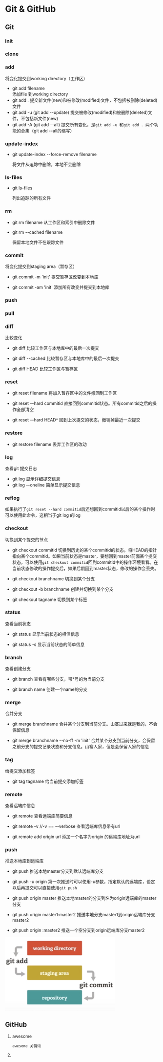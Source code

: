 # Git & GitHub


## Git

### init
### clone
### add
将变化提交到working directory（工作区）

- git  add filename 	
  添加file 到working directory
- git add . 
  提交新文件(new)和被修改(modified)文件，不包括被删除(deleted)文件
- git add -u   (git add --update)
  提交被修改(modified)和被删除(deleted)文件，不包括新文件(new)
- git add -A  (git add --all)
  提交所有变化，是`git add -u `和`git add . `两个功能的合集（git add --all的缩写）

### update-index

- git update-index --force-remove filename

  将文件从追踪中删除，本地不会删除

### ls-files

- git ls-files 

  列出追踪的所有文件

### rm

- git rm filename
  从工作区和索引中删除文件
  
- git rm --cached filename 
  
  保留本地文件不在跟踪文件

### commit
将变化提交到staging area（暂存区）

- git commit -m 'init' 
  提交暂存区改变到本地库
  
- git commit -am 'init'
  添加所有改变并提交到本地库

### push
### pull
### diff
比较变化

- git diff 
  比较工作区与本地库中的最后一次提交

- git diff --cached
  比较暂存区与本地库中的最后一次提交

- git diff HEAD
  比较工作区与暂存区
### reset
- git reset filename
  将加入暂存区中的文件撤回到工作区
  
- git reset --hard commitid
  直接回到commitid状态。所有commitid之后的操作全部清空
  
- git reset --hard HEAD^
  回到上次提交的状态，撤销掉最近一次提交
  
### restore
- git restore filename 
  丢弃工作区的改动

### log
查看git 提交日志

- git log
  显示详细提交信息
- git log --oneline
  简单显示提交信息
  
### reflog
如果执行了`git reset --hard commitid`后还想回到commitid以后的某个操作时可以使用此命令，这相当于git log 的log

### checkout
切换到某个提交的节点

- git checkout commitid
  切换到历史的某个commitid的状态。将HEAD的指针指向某个commitid。如果当前状态是master，要想回到master前面某个提交状态，可以使用`git checkout commitid`回到commitid中的操作环境看看。在当前状态修改的操作提交后，如果后期回到master状态，修改的操作会丢失。

- git checkout branchname
  切换到某个分支
  
- git checkout -b branchname
  创建并切换到某个分支
  
- git checkout tagname
  切换到某个标签
  
  
### status
查看当前状态

- git status
  显示当前状态的相信信息

- git status -s 
  显示当前状态的简单信息

### branch
查看创建分支

- git branch
  查看有哪些分支，带*号的为当前分支
  
- git branch name
  创建一个name的分支

### merge
合并分支

- git merge branchname
  合并某个分支到当前分支。山寨过来就是我的，不会保留信息

- git merge branchname --no-ff -m 'init'
  合并某个分支到当前分支，会保留之前分支的提交记录状态和分支信息。山寨人家，但是会保留人家的信息

### tag
给提交添加标签

- git tag tagname
  给当前提交添加标签


### remote
查看远端库信息

- git remote 
  查看远端库简要信息	

- git remote -v //-v == --verbose
  查看远端库信息带有url
  
- git remote add origin url
  添加一个名字为origin 的远端库地址为url
  
  
### push
推送本地库到远端库

- git push
  推送本地master分支到默认远端库分支

- git push -u origin 
  第一次推送时可以使用-u参数，指定默认的远端库，设定以后再提交可以直接使用`git push`
  
- git push  origin master
  推送本地master的分支到名为origin远端库的master分支
  
- git push  origin master1:master2
  推送本地分支master1到origin远端库分支master2
  
- git push  origin :master2
  推送一个空分支到origin远端库分支master2

![QQ20200318-211942@2x](Git&GitHub.assets/QQ20200318-211942@2x.png)





## GitHub

1. awesome

   ```
   awesome 关键词
   ```

   

2. 

